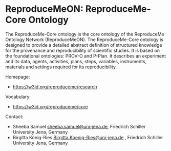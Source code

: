 # ReproduceMeON: ReproduceMe-Core Ontology
The ReproduceMe-Core ontology is the core ontology of the ReproduceMe Ontology Network (ReproduceMeON). The ReproduceMe-Core ontology is designed to provide a detailed abstract definition of structured knowledge for the provenance and reproducibility of scientific studies. It is based on the foundational ontologies: PROV-O and P-Plan. It describes an experiment and its data, agents, activities, plans, steps, variables, instruments, materials and settings required for its reproducibility.

Homepage:
* https://w3id.org/reproduceme/research

Vocabulary:
* https://w3id.org/reproduceme/core

Contact:
* Sheeba Samuel <sheeba.samuel@uni-jena.de>, Friedrich Schiller University Jena, Germany
* Birgitta König-Ries <Birgitta.Koenig-Ries@uni-jena.de> , Friedrich Schiller University Jena, Germany
